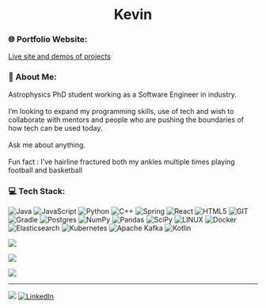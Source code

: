 <h1 align="center">Kevin</h1>

### 🌐 Portfolio Website:

[Live site and demos of projects](https://kevin-chan.onrender.com/)

### 💫 About Me:
Astrophysics PhD student working as a Software Engineer in industry. <br><br>I’m looking to expand my programming skills, use of tech and wish to collaborate with mentors and people who are pushing the boundaries of how tech can be used today. <br><br>Ask me about anything.<br><br>Fun fact : I’ve hairline fractured both my ankles multiple times playing football and basketball

### 💻 Tech Stack:
![Java](https://img.shields.io/badge/java-%23ED8B00.svg?style=for-the-badge&logo=java&logoColor=white) ![JavaScript](https://img.shields.io/badge/javascript-%23323330.svg?style=for-the-badge&logo=javascript&logoColor=%23F7DF1E) ![Python](https://img.shields.io/badge/python-3670A0?style=for-the-badge&logo=python&logoColor=ffdd54) ![C++](https://img.shields.io/badge/c++-%2300599C.svg?style=for-the-badge&logo=c%2B%2B&logoColor=white) ![Spring](https://img.shields.io/badge/spring-%236DB33F.svg?style=for-the-badge&logo=spring&logoColor=white) ![React](https://img.shields.io/badge/react-%2320232a.svg?style=for-the-badge&logo=react&logoColor=%2361DAFB) ![HTML5](https://img.shields.io/badge/html5-%23E34F26.svg?style=for-the-badge&logo=html5&logoColor=white) ![GIT](https://img.shields.io/badge/Git-fc6d26?style=for-the-badge&logo=git&logoColor=white) ![Gradle](https://img.shields.io/badge/Gradle-02303A.svg?style=for-the-badge&logo=Gradle&logoColor=white) ![Postgres](https://img.shields.io/badge/postgres-%23316192.svg?style=for-the-badge&logo=postgresql&logoColor=white) ![NumPy](https://img.shields.io/badge/numpy-%23013243.svg?style=for-the-badge&logo=numpy&logoColor=white) ![Pandas](https://img.shields.io/badge/pandas-%23150458.svg?style=for-the-badge&logo=pandas&logoColor=white) ![SciPy](https://img.shields.io/badge/SciPy-%230C55A5.svg?style=for-the-badge&logo=scipy&logoColor=%white) ![LINUX](https://img.shields.io/badge/Linux-FCC624?style=for-the-badge&logo=linux&logoColor=black) ![Docker](https://img.shields.io/badge/docker-%230db7ed.svg?style=for-the-badge&logo=docker&logoColor=white) ![Elasticsearch](https://img.shields.io/badge/elasticsearch-%230377CC.svg?style=for-the-badge&logo=elasticsearch&logoColor=white) ![Kubernetes](https://img.shields.io/badge/kubernetes-%23326ce5.svg?style=for-the-badge&logo=kubernetes&logoColor=white) ![Apache Kafka](https://img.shields.io/badge/Apache%20Kafka-000?style=for-the-badge&logo=apachekafka) ![Kotlin](https://img.shields.io/badge/kotlin-%237F52FF.svg?style=for-the-badge&logo=kotlin&logoColor=white)

![](https://www.codewars.com/users/Kibiko/badges/large)

![](https://github-readme-stats.vercel.app/api/top-langs/?username=Kibiko&theme=dark&hide_border=false&include_all_commits=false&count_private=false&layout=compact)

![](https://github-readme-streak-stats.herokuapp.com/?user=Kibiko&theme=dark&hide_border=false)

---
[![](https://visitcount.itsvg.in/api?id=Kibiko&icon=0&color=0)](https://visitcount.itsvg.in)
[![LinkedIn](https://img.shields.io/badge/LinkedIn-%230077B5.svg?logo=linkedin&logoColor=white)](https://www.linkedin.com/in/kevinjunchan/) 

<!-- Proudly created with GPRM ( https://gprm.itsvg.in ) -->
